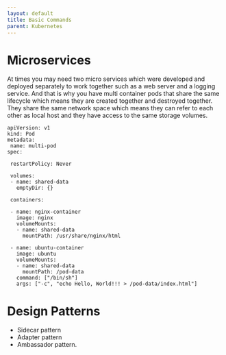 ```yaml
---
layout: default
title: Basic Commands
parent: Kubernetes
---
```


# Microservices 

 At times you may need two micro services which were developed and deployed separately to work together such as a web server and a logging service. And that is why you have multi container pods that share the same lifecycle which means they are created together and destroyed together. They share the same network space which means they can refer to each other as local host and they have access to the same storage volumes.

 ```
 apiVersion: v1
kind: Pod
metadata:
  name: multi-pod
spec:

  restartPolicy: Never

  volumes:
  - name: shared-data
    emptyDir: {}

  containers:

  - name: nginx-container
    image: nginx
    volumeMounts:
    - name: shared-data
      mountPath: /usr/share/nginx/html

  - name: ubuntu-container
    image: ubuntu
    volumeMounts:
    - name: shared-data
      mountPath: /pod-data
    command: ["/bin/sh"]
    args: ["-c", "echo Hello, World!!! > /pod-data/index.html"]

```

# Design Patterns
 - Sidecar pattern
 - Adapter pattern
 - Ambassador pattern.
